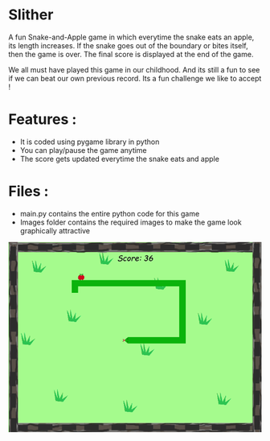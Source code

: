 # Slither
A fun Snake-and-Apple game in which everytime the snake eats an apple, its length increases. If the snake goes out of the boundary or bites itself, then the game is over. The final score is displayed at the end of the game.

We all must have played this game in our childhood. And its still a fun to see if we can beat our own previous record. Its a fun challenge we like to accept !

# Features :
- It is coded using pygame library in python
- You can play/pause the game anytime
- The score gets updated everytime the snake eats and apple

# Files :
- main.py contains the entire python code for this game
- Images folder contains the required images to make the game look graphically attractive

![slither](https://github.com/Jaimin09/Snake-and-Apple-Game/blob/master/Images/slither.gif?raw=true)
